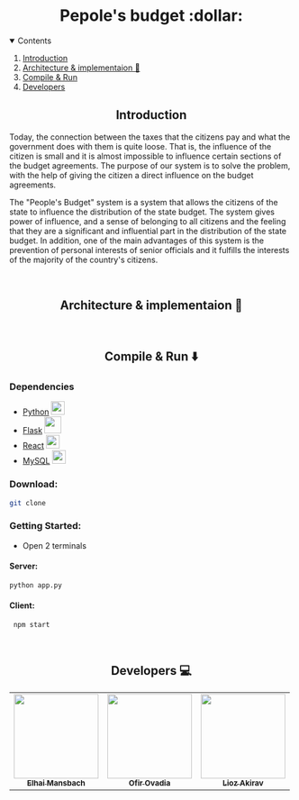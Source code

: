 <h1 align = "center"> Pepole's budget :dollar: </h1>

<details open="open">
  <summary>Contents</summary>
  <ol>
    <li>
      <a href="#Introduction">Introduction</a>
    </li>
   <li><a href="#Architecture & implementaion">Architecture & implementaion 👷</a></li>
    <li><a href="#Compile & Run">Compile & Run</a></li>
    <li><a href="#Developers">Developers</a></li>
  </ol>
</details>


<h2 align = "center"> Introduction </h2>

<p>Today, the connection between the taxes that the citizens pay and what the government does with them is quite loose. That is, the influence of the citizen is small and it is almost impossible to influence certain sections of the budget agreements.
The purpose of our system is to solve the problem, with the help of giving the citizen a direct influence on the budget agreements.

The "People's Budget" system is a system that allows the citizens of the state to influence the distribution of the state budget. The system gives power of influence, and a sense of belonging to all citizens and the feeling that they are a significant and influential part in the distribution of the state budget.
In addition, one of the main advantages of this system is the prevention of personal interests of senior officials and it fulfills the interests of the majority of the country's citizens. </p>

<br>

<h2  align = "center"> Architecture & implementaion 👷 </h2>


<br>

<h2  align = "center"> Compile & Run ⬇️ </h2>

<h3>Dependencies</h3>

* [Python](https://www.python.org/)  <img src=https://user-images.githubusercontent.com/25181517/183423507-c056a6f9-1ba8-4312-a350-19bcbc5a8697.png align=cetner width=24>
* [Flask](https://flask.palletsprojects.com/en/2.3.x/)  <img src=https://user-images.githubusercontent.com/25181517/183423775-2276e25d-d43d-4e58-890b-edbc88e915f7.png align=cetner width=30>
* [React](https://react.dev/) <img src=https://user-images.githubusercontent.com/25181517/117447155-6a868a00-af3d-11eb-9cfe-245df15c9f3f.png align=cetner width=24>
* [MySQL](https://www.mysql.com/) <img src=https://user-images.githubusercontent.com/25181517/183896128-ec99105a-ec1a-4d85-b08b-1aa1620b2046.png align=cetner width=24>


<h3> Download: </h3>

   ```sh
   git clone
   ```


<h3>Getting Started:</h3>

* Open 2 terminals

<h4> Server: </h4>

   ```sh
   python app.py
   ```
<h4> Client: </h4>
  
   ```
    npm start
   ```
 
<br>

<h2  align = "center">  Developers 💻 </h2>
    

<table align = "center">
  <tr>
    <td align="center"><a href="https://github.com/ElhaiMansbach"><img src="https://i.ibb.co/tsyV1FL/elhai-photo.jpg" width="150px;" alt=""/><br /><sub><b>Elhai Mansbach</b></sub></a><br /> </td>
    <td align="center"><a href="https://github.com/OfirOvadia96"><img src="https://i.ibb.co/cCzmpV6/ofir-ovadia.jpg" width="150px;" alt=""/><br /><sub><b>Ofir Ovadia</b></sub></a><br /> </td>
    <td align="center"><a href="https://github.com/Lioo7"><img src="https://i.ibb.co/2MCYM0m/lioz-photo.jpg" width="150px;" alt=""/><br /><sub><b>Lioz Akirav</b></sub></a><br /> </td>
  </tr>
</table>

